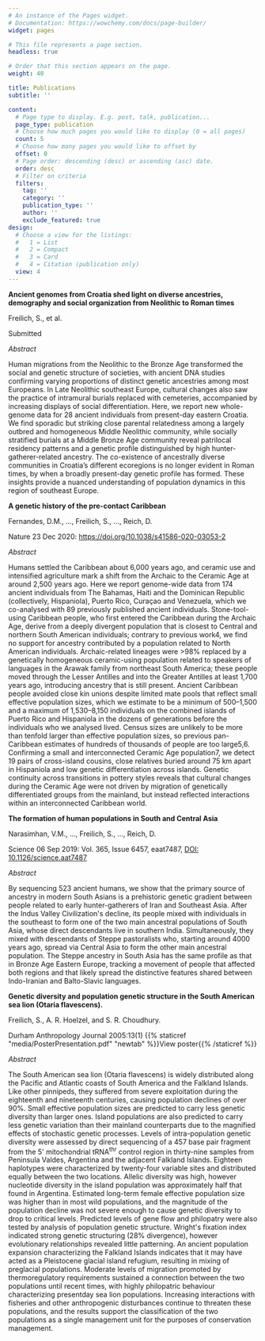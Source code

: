 ```yaml
---
# An instance of the Pages widget.
# Documentation: https://wowchemy.com/docs/page-builder/
widget: pages

# This file represents a page section.
headless: true

# Order that this section appears on the page.
weight: 40

title: Publications
subtitle: ''

content:
  # Page type to display. E.g. post, talk, publication...
  page_type: publication
  # Choose how much pages you would like to display (0 = all pages)
  count: 5
  # Choose how many pages you would like to offset by
  offset: 0
  # Page order: descending (desc) or ascending (asc) date.
  order: desc
  # Filter on criteria
  filters:
    tag: ''
    category: ''
    publication_type: ''
    author: ''
    exclude_featured: true
design:
  # Choose a view for the listings:
  #   1 = List
  #   2 = Compact
  #   3 = Card
  #   4 = Citation (publication only)
  view: 4
---
```


**Ancient genomes from Croatia shed light on diverse ancestries, demography and social organization from Neolithic to Roman times**

Freilich, S., et al. 

Submitted

*Abstract*

Human migrations from the Neolithic to the Bronze Age transformed the social and genetic structure of societies, with ancient DNA studies confirming varying proportions of distinct genetic ancestries among most Europeans. In Late Neolithic southeast Europe, cultural changes also saw the practice of intramural burials replaced with cemeteries, accompanied by increasing displays of social differentiation. Here, we report new whole-genome data for 28 ancient individuals from present-day eastern Croatia. We find sporadic but striking close parental relatedness among a largely outbred and homogeneous Middle Neolithic community, while socially stratified burials at a Middle Bronze Age community reveal patrilocal residency patterns and a genetic profile distinguished by high hunter-gatherer-related ancestry. The co-existence of ancestrally diverse communities in Croatia’s different ecoregions is no longer evident in Roman times, by when a broadly present-day genetic profile has formed. These insights provide a nuanced understanding of population dynamics in this region of southeast Europe.



**A genetic history of the pre-contact Caribbean**

Fernandes, D.M., ..., Freilich, S., ..., Reich, D. 

Nature    23 Dec 2020: [https://doi.org/10.1038/s41586-020-03053-2 ](https://www.nature.com/articles/s41586-020-03053-2/ "Nature")

*Abstract*

Humans settled the Caribbean about 6,000 years ago, and ceramic use and intensified agriculture mark a shift from the Archaic to the Ceramic Age at around 2,500 years ago. Here we report genome-wide data from 174 ancient individuals from The Bahamas, Haiti and the Dominican Republic (collectively, Hispaniola), Puerto Rico, Curaçao and Venezuela, which we co-analysed with 89 previously published ancient individuals. Stone-tool-using Caribbean people, who first entered the Caribbean during the Archaic Age, derive from a deeply divergent population that is closest to Central and northern South American individuals; contrary to previous work4, we find no support for ancestry contributed by a population related to North American individuals. Archaic-related lineages were >98% replaced by a genetically homogeneous ceramic-using population related to speakers of languages in the Arawak family from northeast South America; these people moved through the Lesser Antilles and into the Greater Antilles at least 1,700 years ago, introducing ancestry that is still present. Ancient Caribbean people avoided close kin unions despite limited mate pools that reflect small effective population sizes, which we estimate to be a minimum of 500–1,500 and a maximum of 1,530–8,150 individuals on the combined islands of Puerto Rico and Hispaniola in the dozens of generations before the individuals who we analysed lived. Census sizes are unlikely to be more than tenfold larger than effective population sizes, so previous pan-Caribbean estimates of hundreds of thousands of people are too large5,6. Confirming a small and interconnected Ceramic Age population7, we detect 19 pairs of cross-island cousins, close relatives buried around 75 km apart in Hispaniola and low genetic differentiation across islands. Genetic continuity across transitions in pottery styles reveals that cultural changes during the Ceramic Age were not driven by migration of genetically differentiated groups from the mainland, but instead reflected interactions within an interconnected Caribbean world.



**The formation of human populations in South and Central Asia**

Narasimhan, V.M., ..., Freilich, S., ..., Reich, D.

Science  06 Sep 2019: Vol. 365, Issue 6457, eaat7487, [DOI: 10.1126/science.aat7487](https://science.sciencemag.org/content/365/6457/eaat7487.abstract?casa_token=bRrVNmrqFLYAAAAA:UuKIxMw3laWpvZRur13p2wpAh5v3DYWX-CE1wow_fJc3RMmOoDXaI9TCkDdnDs1wxUgUQULYsc8Nsg/ "Science")

*Abstract*

By sequencing 523 ancient humans, we show that the primary source of ancestry in modern South Asians is a prehistoric genetic gradient between people related to early hunter-gatherers of Iran and Southeast Asia. After the Indus Valley Civilization's decline, its people mixed with individuals in the southeast to form one of the two main ancestral populations of South Asia, whose direct descendants live in southern India. Simultaneously, they mixed with descendants of Steppe pastoralists who, starting around 4000 years ago, spread via Central Asia to form the other main ancestral population. The Steppe ancestry in South Asia has the same profile as that in Bronze Age Eastern Europe, tracking a movement of people that affected both regions and that likely spread the distinctive features shared between Indo-Iranian and Balto-Slavic languages.



**Genetic diversity and population genetic structure in the South American sea lion (Otaria flavescens).**

Freilich, S., A. R. Hoelzel, and S. R. Choudhury. 

Durham Anthropology Journal 2005:13(1) {{% staticref "media/PosterPresentation.pdf" "newtab" %}}View poster{{% /staticref %}}

*Abstract*

The South American sea lion (Otaria flavescens) is widely distributed along the Pacific and Atlantic coasts of South America and the Falkland Islands. Like other pinnipeds, they suffered from severe exploitation during the eighteenth and nineteenth centuries, causing population declines of over 90%. Small effective population sizes are predicted to carry less genetic diversity than larger ones. Island populations are also predicted to carry less genetic variation than their mainland counterparts due to the magnified effects of stochastic genetic processes. Levels of intra-population genetic diversity were assessed by direct sequencing of a 457 base pair fragment from the 5' mitochondrial tRNA<sup>thr</sup> control region in thirty-nine samples from Peninsula Valdes, Argentina and the adjacent Falkland Islands. Eighteen haplotypes were characterized by twenty-four variable sites and distributed equally between the two locations. Allelic diversity was high, however nucleotide diversity in the island population was approximately half that found in Argentina. Estimated long-term female effective population size was higher than in most wild populations, and the magnitude of the population decline was not severe enough to cause genetic diversity to drop to critical levels. Predicted levels of gene flow and
philopatry were also tested by analysis of population genetic structure. Wright's fixation index indicated strong genetic structuring (28% divergence), however evolutionary relationships revealed little patterning. An ancient population expansion characterizing the Falkland Islands indicates that it may have acted as a Pleistocene glacial island refugium, resulting in mixing of preglacial populations. Moderate levels of migration promoted by thermoregulatory requirements sustained a connection between the two populations until recent times, with highly philopatric behaviour characterizing presentday sea lion populations. Increasing interactions with fisheries and other anthropogenic disturbances continue to threaten these populations, and the results support the classification of the two populations as a single management unit for the purposes of conservation management.
 
